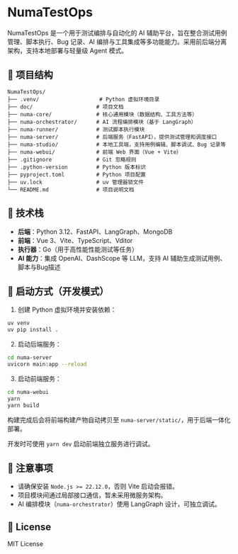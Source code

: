 

# NumaTestOps

NumaTestOps 是一个用于测试编排与自动化的 AI 辅助平台，旨在整合测试用例管理、脚本执行、Bug 记录、AI 编排与工具集成等多功能能力。采用前后端分离架构，支持本地部署与轻量级 Agent 模式。

## 📁 项目结构

```
NumaTestOps/
├── .venv/                   # Python 虚拟环境目录
├── doc/                    # 项目文档
├── numa-core/              # 核心通用模块（数据结构、工具方法等）
├── numa-orchestrator/      # AI 流程编排模块（基于 LangGraph）
├── numa-runner/            # 测试脚本执行模块
├── numa-server/            # 后端服务（FastAPI），提供测试管理和调度接口
├── numa-studio/            # 本地工具端，支持用例编辑、脚本调试、Bug 记录等
├── numa-webui/             # 前端 Web 界面（Vue + Vite）
├── .gitignore              # Git 忽略规则
├── .python-version         # Python 版本标识
├── pyproject.toml          # Python 项目配置
├── uv.lock                 # uv 管理器锁文件
└── README.md               # 项目说明文档
```

## 🧩 技术栈

- **后端**：Python 3.12、FastAPI、LangGraph、MongoDB
- **前端**：Vue 3、Vite、TypeScript、Vditor
- **执行器**：Go（用于高性能性能测试等任务）
- **AI 能力**：集成 OpenAI、DashScope 等 LLM，支持 AI 辅助生成测试用例、脚本与Bug描述

## 🚀 启动方式（开发模式）

1. 创建 Python 虚拟环境并安装依赖：

```bash
uv venv
uv pip install .
```

2. 启动后端服务：

```bash
cd numa-server
uvicorn main:app --reload
```

3. 启动前端服务：

```bash
cd numa-webui
yarn
yarn build
```

构建完成后会将前端构建产物自动拷贝至 `numa-server/static/`，用于后端一体化部署。

开发时可使用 `yarn dev` 启动前端独立服务进行调试。

## 📌 注意事项

- 请确保安装 `Node.js >= 22.12.0`，否则 Vite 启动会报错。
- 项目模块间通过局部接口通信，暂未采用微服务架构。
- AI 编排模块（`numa-orchestrator`）使用 LangGraph 设计，可独立调试。

## 📄 License

MIT License